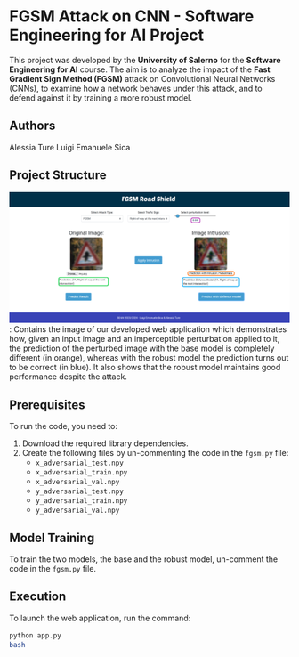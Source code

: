 # FGSM Attack on CNN - Software Engineering for AI Project

This project was developed by the **University of Salerno** for the **Software Engineering for AI** course. The aim is to analyze the impact of the **Fast Gradient Sign Method (FGSM)** attack on Convolutional Neural Networks (CNNs), to examine how a network behaves under this attack, and to defend against it by training a more robust model.

## Authors
Alessia Ture
Luigi Emanuele Sica

## Project Structure
![Web app](FGSM_SIFAI/img/image.png ): Contains the image of our developed web application which demonstrates how, given an input image and an imperceptible perturbation applied to it, the prediction of the perturbed image with the base model is completely different (in orange), whereas with the robust model the prediction turns out to be correct (in blue). It also shows that the robust model maintains good performance despite the attack.

## Prerequisites
To run the code, you need to:
1. Download the required library dependencies.
2. Create the following files by un-commenting the code in the `fgsm.py` file:
   - `x_adversarial_test.npy`
   - `x_adversarial_train.npy`
   - `x_adversarial_val.npy`
   - `y_adversarial_test.npy`
   - `y_adversarial_train.npy`
   - `y_adversarial_val.npy`

## Model Training
To train the two models, the base and the robust model, un-comment the code in the `fgsm.py` file.

## Execution
To launch the web application, run the command:
```bash
python app.py
bash


